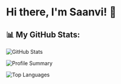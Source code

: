 # Hi there, I'm Saanvi! 👋

## 📊 My GitHub Stats:

![GitHub Stats](https://github-profile-summary-cards.vercel.app/api/cards/stats?username=saanvi2005&theme=tokyonight)

![Profile Summary](https://github-profile-summary-cards.vercel.app/api/cards/profile-details?username=saanvi2005&theme=tokyonight)

![Top Languages](https://github-profile-summary-cards.vercel.app/api/cards/most-commit-language?username=saanvi2005&theme=tokyonight)






